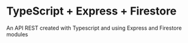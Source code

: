 # TypeScript + Express + Firestore
An API REST created with Typescript and using Express and Firestore modules